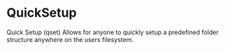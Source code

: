 # QuickSetup
Quick Setup (qset) Allows for anyone to quickly setup a predefined folder structure anywhere on the users filesystem.
